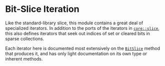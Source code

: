 # Bit-Slice Iteration

Like the standard-library slice, this module contains a great deal of
specialized iterators. In addition to the ports of the iterators in
[`core::slice`], this also defines iterators that seek out indices of set or
cleared bits in sparse collections.

Each iterator here is documented most extensively on the [`BitSlice`] method
that produces it, and has only light documentation on its own type or inherent
methods.

[`BitSlice`]: super::BitSlice
[`core::slice`]: core::slice
